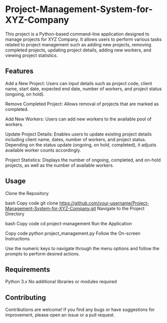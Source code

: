 # Project-Management-System-for-XYZ-Company

This project is a Python-based command-line application designed to manage projects for XYZ Company. It allows users to perform various tasks related to project management such as adding new projects, removing completed projects, updating project details, adding new workers, and viewing project statistics.

## Features
Add a New Project: Users can input details such as project code, client name, start date, expected end date, number of workers, and project status (ongoing, on hold).

Remove Completed Project: Allows removal of projects that are marked as completed.

Add New Workers: Users can add new workers to the available pool of workers.

Update Project Details: Enables users to update existing project details including client name, dates, number of workers, and project status. Depending on the status update (ongoing, on hold, completed), it adjusts available worker counts accordingly.

Project Statistics: Displays the number of ongoing, completed, and on-hold projects, as well as the number of available workers.

## Usage
Clone the Repository

bash
Copy code
git clone https://github.com/your-username/Project-Management-System-for-XYZ-Company.git
Navigate to the Project Directory

bash
Copy code
cd project-management
Run the Application

Copy code
python project_management.py
Follow the On-screen Instructions

Use the numeric keys to navigate through the menu options and follow the prompts to perform desired actions.

## Requirements
Python 3.x
No additional libraries or modules required

## Contributing
Contributions are welcome! If you find any bugs or have suggestions for improvement, please open an issue or a pull request.


